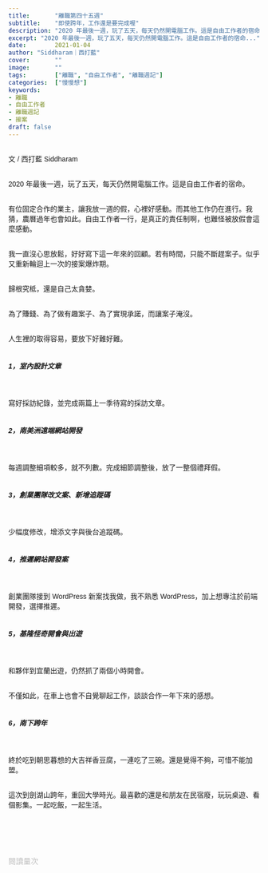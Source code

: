 ```yaml
---
title:       "離職第四十五週"
subtitle:    "即使跨年，工作還是要完成喔"
description: "2020 年最後一週，玩了五天，每天仍然開電腦工作。這是自由工作者的宿命..."
excerpt: "2020 年最後一週，玩了五天，每天仍然開電腦工作。這是自由工作者的宿命..."
date:        2021-01-04
author: "Siddharam｜西打藍"
cover:       ""
image:       ""
tags:        ["離職", "自由工作者", "離職週記"]
categories:  ["慢慢想"]
keywords:
- 離職
- 自由工作者
- 離職週記
- 接案
draft: false
---
```


<article style="font-family: 'Noto Sans TC', '微軟正黑體', sans-serif; font-weight: 300;">

<br>文 / 西打藍 Siddharam<br><br>

2020 年最後一週，玩了五天，每天仍然開電腦工作。這是自由工作者的宿命。<br><br>

有位固定合作的業主，讓我放一週的假，心裡好感動。而其他工作仍在進行。我猜，農曆過年也會如此。自由工作者一行，是真正的責任制啊，也難怪被放假會這麼感動。<br><br>

我一直沒心思放鬆，好好寫下這一年來的回顧。若有時間，只能不斷趕案子。似乎又重新輪迴上一次的接案爆炸期。<br><br>

歸根究柢，還是自己太貪婪。<br><br>

為了賺錢、為了做有趣案子、為了實現承諾，而讓案子淹沒。<br><br>

人生裡的取得容易，要放下好難好難。<br><br>


<h5 class="article-h1-color">1，室內設計文章</h5><br>

寫好採訪紀錄，並完成兩篇上一季待寫的採訪文章。<br><br>


<h5 class="article-h1-color">2，南美洲遠端網站開發</h5><br>

每週調整細項較多，就不列數。完成細節調整後，放了一整個禮拜假。<br><br>


<h5 class="article-h1-color">3，創業團隊改文案、新增追蹤碼</h5><br>

少幅度修改，增添文字與後台追蹤碼。<br><br>


<h5 class="article-h1-color">4，推遲網站開發案</h5><br>

創業團隊接到 WordPress 新案找我做，我不熟悉 WordPress，加上想專注於前端開發，選擇推遲。<br><br>


<h5 class="article-h1-color">5，基隆怪奇開會與出遊</h5><br>

和夥伴到宜蘭出遊，仍然抓了兩個小時開會。<br><br>

不僅如此，在車上也會不自覺聊起工作，談談合作一年下來的感想。<br><br>


<h5 class="article-h1-color">6，南下跨年</h5><br>

終於吃到朝思暮想的大吉祥香豆腐，一連吃了三碗。還是覺得不夠，可惜不能加盟。<br><br>

這次到劍湖山跨年，重回大學時光。最喜歡的還是和朋友在民宿廢，玩玩桌遊、看個影集。一起吃飯，一起生活。<br><br>


<br><br><br>

</article>

<div style="color: #bfbfbf; font-size: 15px;" id="busuanzi_container_page_pv">
  閱讀量<span id="busuanzi_value_page_pv"></span>次
</div>




<script src="../../js/post.js"></script>





